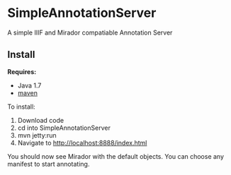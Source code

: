 # SimpleAnnotationServer
A simple IIIF and Mirador compatiable Annotation Server

## Install
**Requires:**
 * Java 1.7
 * [maven](https://maven.apache.org/)

To install:
 1. Download code
 2. cd into SimpleAnnotationServer
 3. mvn jetty:run
 4. Navigate to [http://localhost:8888/index.html](http://localhost:8888/index.html)

You should now see Mirador with the default objects. You can choose any manifest to start annotating.


